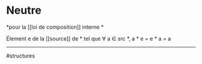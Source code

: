 # Neutre
*pour la [[loi de composition]] interne *

Élement e de la [[source]] de * tel que
∀ a ∈ src *, a * e = e * a = a



---- 
#structures 